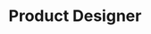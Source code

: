 ---
name: Tricia Ravelo
id: tricia-ravelo
numberId: 15
title: Product Designer
bio: Tricia designs elegant and purposeful digital experiences that are based more on research than assumptions.
areas:
contact: { email: tricia, twitter: https://twitter.com/triciaravelo, linkedin: https://www.linkedin.com/in/triciaravelo, github: https://github.com/ravelo }
---